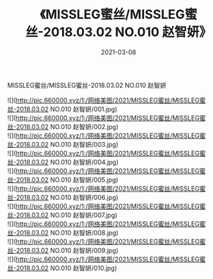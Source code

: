 ﻿---
layout: post
title:  《MISSLEG蜜丝/MISSLEG蜜丝-2018.03.02 NO.010 赵智妍》
date:   2021-03-08
img: http://pic.660000.xyz/1:/网络美图/2021/MISSLEG蜜丝/MISSLEG蜜丝-2018.03.02 NO.010 赵智妍/000.jpg
categories: [美女, 清纯, 唯美]
---

MISSLEG蜜丝/MISSLEG蜜丝-2018.03.02 NO.010 赵智妍

 ![](http://pic.660000.xyz/1:/网络美图/2021/MISSLEG蜜丝/MISSLEG蜜丝-2018.03.02 NO.010 赵智妍/001.jpg) <br>![](http://pic.660000.xyz/1:/网络美图/2021/MISSLEG蜜丝/MISSLEG蜜丝-2018.03.02 NO.010 赵智妍/002.jpg) <br>![](http://pic.660000.xyz/1:/网络美图/2021/MISSLEG蜜丝/MISSLEG蜜丝-2018.03.02 NO.010 赵智妍/003.jpg) <br>![](http://pic.660000.xyz/1:/网络美图/2021/MISSLEG蜜丝/MISSLEG蜜丝-2018.03.02 NO.010 赵智妍/004.jpg) <br>![](http://pic.660000.xyz/1:/网络美图/2021/MISSLEG蜜丝/MISSLEG蜜丝-2018.03.02 NO.010 赵智妍/005.jpg) <br>![](http://pic.660000.xyz/1:/网络美图/2021/MISSLEG蜜丝/MISSLEG蜜丝-2018.03.02 NO.010 赵智妍/006.jpg) <br>![](http://pic.660000.xyz/1:/网络美图/2021/MISSLEG蜜丝/MISSLEG蜜丝-2018.03.02 NO.010 赵智妍/007.jpg) <br>![](http://pic.660000.xyz/1:/网络美图/2021/MISSLEG蜜丝/MISSLEG蜜丝-2018.03.02 NO.010 赵智妍/008.jpg) <br>![](http://pic.660000.xyz/1:/网络美图/2021/MISSLEG蜜丝/MISSLEG蜜丝-2018.03.02 NO.010 赵智妍/009.jpg) <br>![](http://pic.660000.xyz/1:/网络美图/2021/MISSLEG蜜丝/MISSLEG蜜丝-2018.03.02 NO.010 赵智妍/010.jpg) <br>